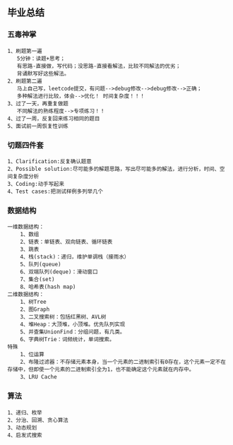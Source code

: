 ## 毕业总结
### 五毒神掌
    1、刷题第一遍
       5分钟：读题+思考；
       有思路-直接做，写代码；没思路-直接看解法，比较不同解法的优劣；
       背诵默写好这些解法。
    2、刷题第二遍
       马上自己写，leetcode提交，有问题-->debug修改-->debug修改-->正确；
       多种解法进行比较，体会-->优化！ 时间复杂度！！！
    3、过了一天，再重复做题
       不同解法的熟练程度-->专项练习！！
    4、过了一周，反复回来练习相同的题目
    5、面试前一周恢复性训练
    
### 切题四件套
    1、Clarification:反复确认题意
    2、Possible solution:尽可能多的解题思路，写出尽可能多的解法，进行分析，时间、空间复杂度分析
    3、Coding:动手写起来
    4、Test cases:把测试样例多列举几个

### 数据结构
    一维数据结构：
        1、数组
        2、链表：单链表、双向链表、循环链表
        3、跳表
        4、栈(stack)：递归，维护单调栈（接雨水）
        5、队列(queue)
        6、双端队列(deque)：滑动窗口
        7、集合(set)
        8、哈希表(hash map)
    二维数据结构：
        1、树Tree
        2、图Graph
        3、二叉搜索树：包括红黑树、AVL树
        4、堆Heap：大顶堆，小顶堆。优先队列实现
        5、并查集UnionFind：分组问题，有几类。
        6、字典树Trie：词频统计，单词搜索。
    特殊
        1、位运算
        2、布隆过滤器：不存储元素本身，当一个元素的二进制索引有0存在，这个元素一定不在存储中，但即使一个元素的二进制索引全为1，也不能确定这个元素就在内存中。
        3、LRU Cache
        
### 算法
    1、递归、枚举
    2、分治、回溯、贪心算法
    3、动态规划 
    4、启发式搜索